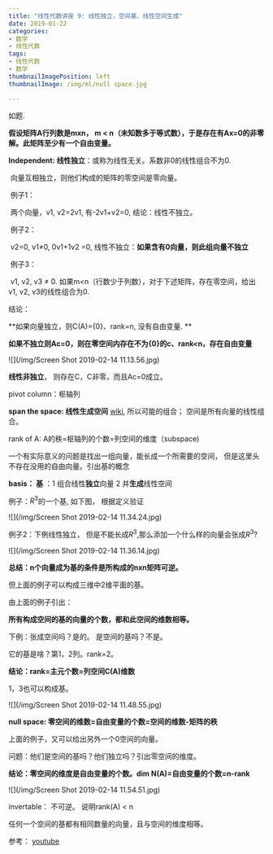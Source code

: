 ```yaml
---
title: "线性代数讲座 9: 线性独立，空间基、线性空间生成"
date: 2019-01-22
categories:
- 数学
- 线性代数
tags:
- 线性代数
- 数学
thumbnailImagePosition: left
thumbnailImage: /img/ml/null space.jpg

---
```


如题.
<!--more-->

**假设矩阵A行列数是mxn， m < n（未知数多于等式数），于是存在有Ax=0的非零解。此矩阵至少有一个自由变量。**



**Independent: 线性独立**：或称为线性无关。系数非0的线性组合不为0. 

​	向量互相独立，则他们构成的矩阵的零空间是零向量。

​	例子1：

​		两个向量，v1, v2=2v1, 有-2v1+v2=0, 结论：线性不独立。

​	例子2：

​		v2=0, v1$\ne$0, 0v1+1v2 =0, 线性不独立：**如果含有0向量，则此组向量不独立**

​	例子3：

​		v1, v2, v3 $\ne$ 0.  如果m<n（行数少于列数），对于下述矩阵，存在零空间，给出v1, v2, v3的线性组合为0. 

结论：

**如果向量独立，则C(A)={0}、rank=n, 没有自由变量. **

**如果不独立则Ac=0，则在零空间内存在不为{0}的c、rank<n，存在自由变量**

![](/img/Screen Shot 2019-02-14 11.13.56.jpg)

**线性非独立**， 则存在C，C非零，而且Ac=0成立。

pivot column：枢轴列

**span the space: 线性生成空间** [wiki](https://zh.wikipedia.org/zh-hans/%E7%BA%BF%E6%80%A7%E7%94%9F%E6%88%90%E7%A9%BA%E9%97%B4), 所以可能的组合； 空间是所有向量的线性组合。

rank of A: A的秩=枢轴列的个数=列空间的维度（subspace)



一个有实际意义的问题是找出一组向量，能长成一个所需要的空间， 但是这里头不存在没用的自由向量。引出基的概念



**basis： 基** ：1 组合线性**独立**向量 2 并**生成**线性空间

例子：$R^3$的一个基, 如下图， 根据定义验证

![](/img/Screen Shot 2019-02-14 11.34.24.jpg) 



例子2：下例线性独立， 但是不能长成$R^3$,那么添加一个什么样的向量会张成$R^3$?

![](/img/Screen Shot 2019-02-14 11.36.14.jpg)



**总结：n个向量成为基的条件是所构成的nxn矩阵可逆。**

但上面的例子可以构成三维中2维平面的基。



由上面的例子引出：

**所有构成空间的基的向量的个数，都和此空间的维数相等。**



下例：张成空间吗？是的。 是空间的基吗？不是。

它的基是啥？第1，2列。rank=2。

**结论：rank=主元个数=列空间C(A)维数**

1，3也可以构成基。

![](/img/Screen Shot 2019-02-14 11.48.55.jpg)

**null space: 零空间的维数=自由变量的个数=空间的维数-矩阵的秩**



上面的例子，又可以给出另外一个0空间的向量。

问题：他们是空间的基吗？他们独立吗？引出零空间的维度。

**结论：零空间的维度是自由变量的个数。dim N(A)=自由变量的个数=n-rank**

![](/img/Screen Shot 2019-02-14 11.54.51.jpg)

invertable： 不可逆。 说明rank(A) < n



任何一个空间的基都有相同数量的向量，且与空间的维度相等。



参考：  [youtube](https://www.youtube.com/watch?v=yjBerM5jWsc&t=261s)



